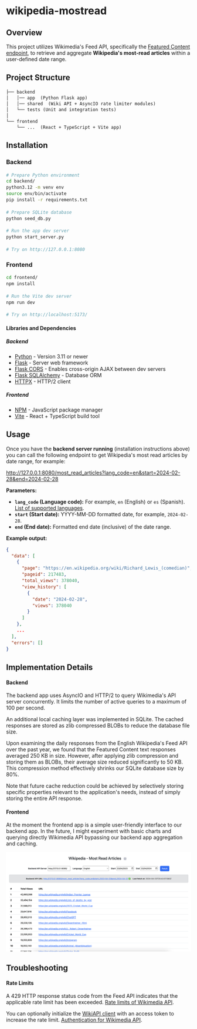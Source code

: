 # wikipedia-mostread

## Overview

This project utilizes Wikimedia's Feed API, specifically the [Featured Content endpoint](https://api.wikimedia.org/wiki/Feed_API/Reference/Featured_content), to retrieve and aggregate **Wikipedia's most-read articles** within a user-defined date range.


## Project Structure

```
├── backend
│   │── app  (Python Flask app)
│   │── shared  (Wiki API + AsyncIO rate limiter modules)
│   └── tests (Unit and integration tests)
│
└── frontend
    └── ...  (React + TypeScript + Vite app)
```


## Installation

### Backend
```sh
# Prepare Python environment
cd backend/
python3.12 -m venv env
source env/bin/activate
pip install -r requirements.txt

# Prepare SQLite database
python seed_db.py

# Run the app dev server
python start_server.py

# Try on http://127.0.0.1:8080
```

### Frontend
```sh
cd frontend/
npm install

# Run the Vite dev server
npm run dev

# Try on http://localhost:5173/
```

#### Libraries and Dependencies

##### Backend
- [Python](https://www.python.org/) - Version 3.11 or newer
- [Flask](https://flask.palletsprojects.com/en/3.0.x/) - Server web framework
- [Flask CORS](https://flask-cors.readthedocs.io/en/latest/) - Enables cross-origin AJAX between dev servers
- [Flask SQLAlchemy](https://flask-sqlalchemy.palletsprojects.com/en/3.1.x/) - Database ORM
- [HTTPX](https://www.python-httpx.org/) - HTTP/2 client

##### Frontend
- [NPM](https://www.npmjs.com/) - JavaScript package manager
- [Vite](https://vitejs.dev/guide/) - React + TypeScript build tool

## Usage

Once you have the **backend server running** (installation instructions above) you can call the following endpoint to get Wikipedia's most read articles by date range, for example:

http://127.0.0.1:8080/most_read_articles?lang_code=en&start=2024-02-28&end=2024-02-28

**Parameters:**
- **`lang_code` (Language code):** For example, `en` (English) or `es` (Spanish). [List of supported languages](https://wikistats.wmcloud.org/display.php?t=wp).
- **`start` (Start date):** YYYY-MM-DD formatted date, for example, `2024-02-28`.
- **`end` (End date):** Formatted end date (inclusive) of the date range.

**Example output:**
```json
{
  "data": [
    {
      "page": "https://en.wikipedia.org/wiki/Richard_Lewis_(comedian)",
      "pageid": 217483,
      "total_views": 378040,
      "view_history": [
        {
          "date": "2024-02-28",
          "views": 378040
        }
      ]
    },
    ...
  ],
  "errors": []
}
```


## Implementation Details

#### Backend

The backend app uses AsyncIO and HTTP/2 to query Wikimedia's API server concurrently. It limits the number of active queries to a maximum of 100 per second.

An additional local caching layer was implemented in SQLite. The cached responses are stored as zlib compressed BLOBs to reduce the database file size.

Upon examining the daily responses from the English Wikipedia's Feed API over the past year, we found that the Featured Content text responses averaged 250 KB in size. However, after applying zlib compression and storing them as BLOBs, their average size reduced significantly to 50 KB. This compression method effectively shrinks our SQLite database size by 80%.

Note that future cache reduction could be achieved by selectively storing specific properties relevant to the application's needs, instead of simply storing the entire API response.

#### Frontend

At the moment the frontend app is a simple user-friendly interface to our backend app. In the future, I might experiment with basic charts and querying directly Wikimedia API bypassing our backend app aggregation and caching.

![Screenshot 1](./assets/screenshot-1.png)


## Troubleshooting

#### Rate Limits
A 429 HTTP response status code from the Feed API indicates that the applicable rate limit has been exceeded. [Rate limits of Wikimedia API](https://api.wikimedia.org/wiki/Rate_limits).

You can optionally initialize the [WikiAPI client](https://github.com/gofordiego/wikipedia-mostread/blob/main/backend/shared/wiki_api.py) with an access token to increase the rate limit. [Authentication for Wikimedia API](https://api.wikimedia.org/wiki/Authentication).
